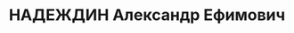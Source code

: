 ---
title: НАДЕЖДИН Александр Ефимович
description: 'Род. в 1883, Челябинская обл., г. Миасс, русский. Проживал: г. Златоуст.
  Инстр.з/д, спец.цех №13, ст.мастер

  Арестован 27.03.1937. Приговор: 29.12.1937 – ВМН. Расстрелян 29.12.1937'
---